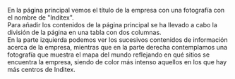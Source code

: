 En la página principal vemos el título de la empresa con una fotografía con el nombre de "Inditex".
<br>Para añadir los contenidos de la página principal se ha llevado a cabo la división de la página en una tabla con dos columnas.
<br> En la parte izquierda podemos ver los sucesivos contenidos de información acerca de la empresa, mientras que en la parte derecha contemplamos una fotografía que muestra el mapa del mundo reflejando en qué sitios se encuentra la empresa, siendo de color más intenso aquellos en los que hay más centros de Inditex.
<br>